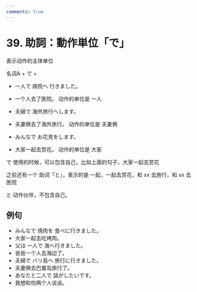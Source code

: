 ```yaml
---
comments: true
---
```


# 39. 助詞：動作単位「で」

表示动作的主体单位

名词A + で + 

- 一人で 病院へ 行きました。
- 一个人去了医院。   动作的单位是 一人
- 夫婦で 海外旅行へします。
- 夫妻俩去了海外旅行。 动作的单位是 夫妻俩

- みんなで お花見をします。
- 大家一起去赏花。 动作的单位是 大家

で 使用的时候，可以包含自己，比如上面的句子，大家一起去赏花

之前还有一个 助词「と」，表示的是 一起，一起去赏花，和 xx 去旅行，和 xx 去医院

と 动作伙伴，不包含自己。


## 例句

- みんなで 焼肉を 食べに行きました。
- 大家一起去吃烤肉。
- 父は 一人で 海へ行きました。
- 爸爸一个人去海边了。
- 夫婦で バリ島へ 旅行に行きました。
- 夫妻俩去巴厘岛旅行了。
- あなたと二人で 話がしたいです。
- 我想和你两个人谈谈。




